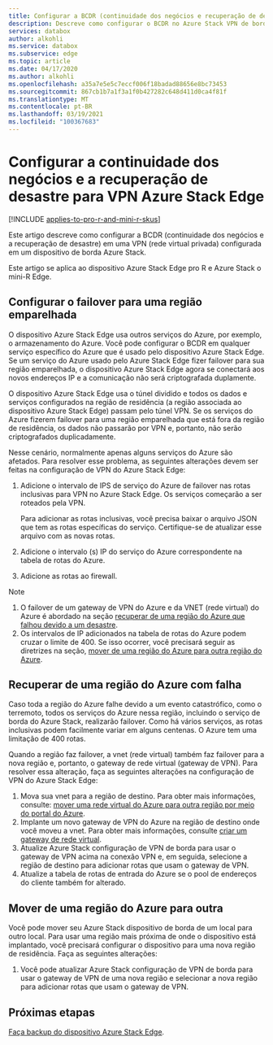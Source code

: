 ```yaml
---
title: Configurar a BCDR (continuidade dos negócios e recuperação de desastre) na rede virtual privada (VPN) do Azure Stack Edge
description: Descreve como configurar o BCDR no Azure Stack VPN de borda.
services: databox
author: alkohli
ms.service: databox
ms.subservice: edge
ms.topic: article
ms.date: 04/17/2020
ms.author: alkohli
ms.openlocfilehash: a35a7e5e5c7eccf006f18badad88656e8bc73453
ms.sourcegitcommit: 867cb1b7a1f3a1f0b427282c648d411d0ca4f81f
ms.translationtype: MT
ms.contentlocale: pt-BR
ms.lasthandoff: 03/19/2021
ms.locfileid: "100367683"
---
```

# <a name="configure-business-continuity-and-disaster-recovery-for-azure-stack-edge-vpn"></a>Configurar a continuidade dos negócios e a recuperação de desastre para VPN Azure Stack Edge

[!INCLUDE [applies-to-pro-r-and-mini-r-skus](../../includes/azure-stack-edge-applies-to-pro-r-mini-r-sku.md)]

Este artigo descreve como configurar a BCDR (continuidade dos negócios e a recuperação de desastre) em uma VPN (rede virtual privada) configurada em um dispositivo de borda Azure Stack.

Este artigo se aplica ao dispositivo Azure Stack Edge pro R e Azure Stack o mini-R Edge.

## <a name="configure-failover-to-a-paired-region"></a>Configurar o failover para uma região emparelhada

O dispositivo Azure Stack Edge usa outros serviços do Azure, por exemplo, o armazenamento do Azure. Você pode configurar o BCDR em qualquer serviço específico do Azure que é usado pelo dispositivo Azure Stack Edge. Se um serviço do Azure usado pelo Azure Stack Edge fizer failover para sua região emparelhada, o dispositivo Azure Stack Edge agora se conectará aos novos endereços IP e a comunicação não será criptografada duplamente. 

O dispositivo Azure Stack Edge usa o túnel dividido e todos os dados e serviços configurados na região de residência (a região associada ao dispositivo Azure Stack Edge) passam pelo túnel VPN. Se os serviços do Azure fizerem failover para uma região emparelhada que está fora da região de residência, os dados não passarão por VPN e, portanto, não serão criptografados duplicadamente. 

Nesse cenário, normalmente apenas alguns serviços do Azure são afetados. Para resolver esse problema, as seguintes alterações devem ser feitas na configuração de VPN do Azure Stack Edge:

1. Adicione o intervalo de IPS de serviço do Azure de failover nas rotas inclusivas para VPN no Azure Stack Edge. Os serviços começarão a ser roteados pela VPN.

    Para adicionar as rotas inclusivas, você precisa baixar o arquivo JSON que tem as rotas específicas do serviço. Certifique-se de atualizar esse arquivo com as novas rotas.
2. Adicione o intervalo (s) IP do serviço do Azure correspondente na tabela de rotas do Azure.
3. Adicione as rotas ao firewall.

> [!NOTE]
>
> 1. O failover de um gateway de VPN do Azure e da VNET (rede virtual) do Azure é abordado na seção [recuperar de uma região do Azure que falhou devido a um desastre](#recover-from-a-failed-azure-region).
> 2. Os intervalos de IP adicionados na tabela de rotas do Azure podem cruzar o limite de 400. Se isso ocorrer, você precisará seguir as diretrizes na seção, [mover de uma região do Azure para outra região do Azure](#move-from-an-azure-region-to-another).

## <a name="recover-from-a-failed-azure-region"></a>Recuperar de uma região do Azure com falha

Caso toda a região do Azure falhe devido a um evento catastrófico, como o terremoto, todos os serviços do Azure nessa região, incluindo o serviço de borda do Azure Stack, realizarão failover. Como há vários serviços, as rotas inclusivas podem facilmente variar em alguns centenas. O Azure tem uma limitação de 400 rotas. 

Quando a região faz failover, a vnet (rede virtual) também faz failover para a nova região e, portanto, o gateway de rede virtual (gateway de VPN). Para resolver essa alteração, faça as seguintes alterações na configuração de VPN do Azure Stack Edge:

1. Mova sua vnet para a região de destino. Para obter mais informações, consulte: [mover uma rede virtual do Azure para outra região por meio do portal do Azure](../virtual-network/move-across-regions-vnet-portal.md).
2. Implante um novo gateway de VPN do Azure na região de destino onde você moveu a vnet. Para obter mais informações, consulte [criar um gateway de rede virtual](../vpn-gateway/vpn-gateway-howto-point-to-site-resource-manager-portal.md#creategw).
3. Atualize Azure Stack configuração de VPN de borda para usar o gateway de VPN acima na conexão VPN e, em seguida, selecione a região de destino para adicionar rotas que usam o gateway de VPN.
4. Atualize a tabela de rotas de entrada do Azure se o pool de endereços do cliente também for alterado. 

## <a name="move-from-an-azure-region-to-another"></a>Mover de uma região do Azure para outra

Você pode mover seu Azure Stack dispositivo de borda de um local para outro local. Para usar uma região mais próxima de onde o dispositivo está implantado, você precisará configurar o dispositivo para uma nova região de residência. Faça as seguintes alterações:

1. Você pode atualizar Azure Stack configuração de VPN de borda para usar o gateway de VPN de uma nova região e selecionar a nova região para adicionar rotas que usam o gateway de VPN.

## <a name="next-steps"></a>Próximas etapas

[Faça backup do dispositivo Azure Stack Edge](azure-stack-edge-gpu-prepare-device-failure.md).